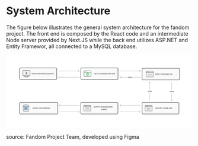 # System Architecture 

The figure below illustrates the general system architecture for the fandom project. The front end is composed by the React code and an intermediate Node server provided by Next.JS while the back end utilizes ASP.NET and Entity Framewor, all connected to a MySQL database. 

![Preview](/images/system-architecture.jpg?raw=true "Artifact 01 - System Architecture")

source: Fandom Project Team, developed using Figma